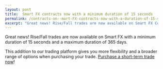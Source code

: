 ```yaml
---
layout: post
title:  Smart FX contracts now with a minimum duration of 15 seconds
permalink: /contracts-on--mart-FX-contracts-now-with-a-duration-of-15-seconds/
excerpt: "Great news! Rise/Fall trades are now available on Smart FX Contracts with a minimum duration of 15 seconds and a maximum duration of 10 hours."
---
```


Great news! Rise/Fall trades are now available on Smart FX with a minimum duration of 15 seconds and a maximum duration of 365 days. 

This addition to our trading platform gives you more flexibility and a broader range of options when purchasing your trade. [Purchase a short-term trade now](https://www.binary.com/c/trade.cgi?market=smarties&time=15s&form_name=risefall&expiry_type=duration&amount_type=payout&H=S0P&currency=USD&underlying_symbol=WLDGBP&amount=100&date_start=now&type=FLASHU&l=EN&utm_medium=social&utm_source=blog&utm_content=whatsnew)!

